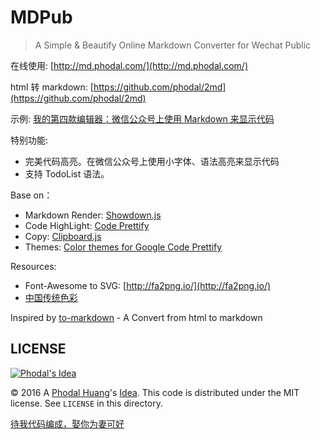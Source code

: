 # MDPub

> A Simple & Beautify Online Markdown Converter for Wechat Public

在线使用: [http://md.phodal.com/](http://md.phodal.com/)

html 转 markdown: [https://github.com/phodal/2md](https://github.com/phodal/2md)

示例: [我的第四款编辑器：微信公众号上使用 Markdown 来显示代码](http://mp.weixin.qq.com/s?__biz=MjM5Mjg4NDMwMA==&mid=2652974328&idx=1&sn=3f012c47d7feacc6cabc23965430963f&chksm=bd4affdb8a3d76cdd287d511f5e1757820915d42f85a8652b2cb9d346ebf7d1a233f43cb606f#rd)

特别功能:

 - 完美代码高亮。在微信公众号上使用小字体、语法高亮来显示代码
 - 支持 TodoList 语法。

Base on：

 - Markdown Render: [Showdown.js](https://github.com/showdownjs/showdown)
 - Code HighLight: [Code Prettify](https://github.com/google/code-prettify)
 - Copy: [Clipboard.js](https://github.com/zenorocha/clipboard.js/)
 - Themes: [Color themes for Google Code Prettify](https://github.com/jmblog/color-themes-for-google-code-prettify)

Resources:

 - Font-Awesome to SVG: [http://fa2png.io/](http://fa2png.io/)
 - [中国传统色彩](http://ylbook.com/cms/web/chuantongsecai/chuantongsecai.htm)
 
Inspired by [to-markdown](https://github.com/domchristie/to-markdown) - A Convert from html to markdown

LICENSE
---

[![Phodal's Idea](http://brand.phodal.com/shields/idea-small.svg)](http://ideas.phodal.com/)

© 2016 A [Phodal Huang](https://www.phodal.com)'s [Idea](http://github.com/phodal/ideas).  This code is distributed under the MIT license. See `LICENSE` in this directory.

[待我代码编成，娶你为妻可好](http://www.xuntayizhan.com/blog/ji-ke-ai-qing-zhi-er-shi-dai-wo-dai-ma-bian-cheng-qu-ni-wei-qi-ke-hao-wan/)
